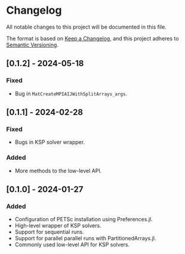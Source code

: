 # Changelog

All notable changes to this project will be documented in this file.

The format is based on [Keep a Changelog](https://keepachangelog.com/en/1.0.0/),
and this project adheres to [Semantic Versioning](https://semver.org/spec/v2.0.0.html).

## [0.1.2] - 2024-05-18

### Fixed

- Bug in `MatCreateMPIAIJWithSplitArrays_args`.

## [0.1.1] - 2024-02-28

### Fixed

- Bugs in KSP solver wrapper.

### Added

- More methods to the low-level API.

## [0.1.0] - 2024-01-27

### Added

- Configuration of PETSc installation using Preferences.jl.
- High-level wrapper of KSP solvers.
- Support for sequential runs.
- Support for parallel parallel runs with PartitionedArrays.jl.
- Commonly used low-level API for KSP solvers.
